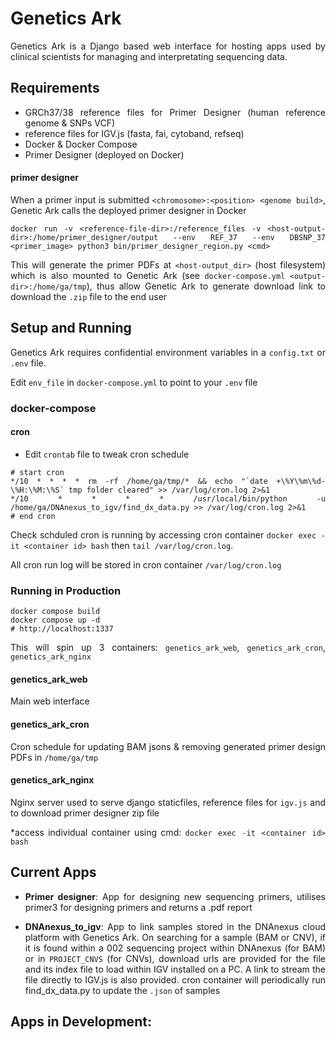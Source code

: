 <div style="text-align: justify">

# Genetics Ark

Genetics Ark is a Django based web interface for hosting apps used by clinical scientists for managing and interpretating sequencing data.

## Requirements

- GRCh37/38 reference files for Primer Designer (human reference genome & SNPs VCF)
- reference files for IGV.js (fasta, fai, cytoband, refseq)
- Docker & Docker Compose
- Primer Designer (deployed on Docker)

#### primer designer
When a primer input is submitted `<chromosome>:<position> <genome build>`, Genetic Ark calls the deployed primer designer in Docker 
  
```
docker run -v <reference-file-dir>:/reference_files -v <host-output-dir>:/home/primer_designer/output --env REF_37 --env DBSNP_37 <primer_image> python3 bin/primer_designer_region.py <cmd>
```
This will generate the primer PDFs at `<host-output_dir>` (host filesystem) which is also mounted to Genetic Ark (see `docker-compose.yml` `<output-dir>:/home/ga/tmp`), thus allow Genetic Ark to generate download link to download the `.zip` file to the end user


  
## Setup and Running 

Genetics Ark requires confidential environment variables in a `config.txt` or `.env` file. 
  
Edit `env_file` in `docker-compose.yml` to point to your `.env` file

### docker-compose

#### cron
- Edit `crontab` file to tweak cron schedule
```
# start cron
*/10 * * * * rm -rf /home/ga/tmp/* && echo "`date +\%Y\%m\%d-\%H:\%M:\%S` tmp folder cleared" >> /var/log/cron.log 2>&1
*/10 * * * * /usr/local/bin/python -u /home/ga/DNAnexus_to_igv/find_dx_data.py >> /var/log/cron.log 2>&1
# end cron
```
Check schduled cron is running by accessing cron container `docker exec -it <container id> bash` then `tail /var/log/cron.log`. 

All cron run log will be stored in cron container `/var/log/cron.log`


### Running in Production
```
docker compose build
docker compose up -d
# http://localhost:1337
```
This will spin up 3 containers: `genetics_ark_web`, `genetics_ark_cron`, `genetics_ark_nginx`

#### genetics_ark_web
Main web interface

#### genetics_ark_cron
Cron schedule for updating BAM jsons & removing generated primer design PDFs in `/home/ga/tmp`

#### genetics_ark_nginx
Nginx server used to serve django staticfiles, reference files for `igv.js` and to download primer designer zip file

*access individual container using cmd: `docker exec -it <container id> bash`

## Current Apps

 - **Primer designer**: App for designing new sequencing primers, utilises primer3 for designing primers and returns a .pdf report
  
 - **DNAnexus_to_igv**: App to link samples stored in the DNAnexus cloud platform with Genetics Ark. On searching for a sample (BAM or CNV), if it is found within a 002 sequencing project within DNAnexus (for BAM) or in `PROJECT_CNVS` (for CNVs), download urls are provided for the file and its index file to load within IGV installed on a PC. A link to stream the file directly to IGV.js is also provided. cron container will periodically run find_dx_data.py to update the `.json` of samples
  
## Apps in Development:
